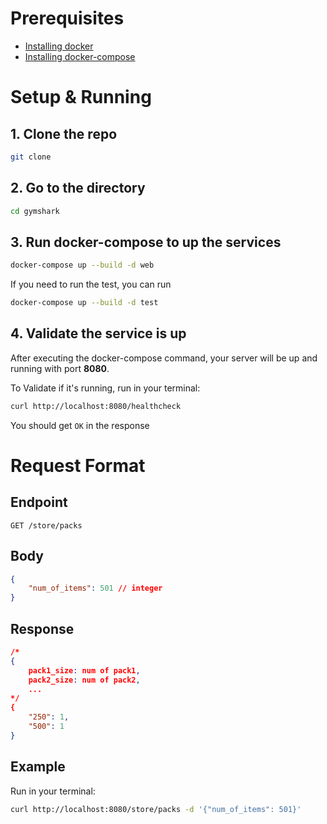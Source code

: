# Prerequisites

- [Installing docker](https://www.digitalocean.com/community/tutorials/how-to-install-and-use-docker-on-ubuntu-22-04)
- [Installing docker-compose](https://www.digitalocean.com/community/tutorials/how-to-install-and-use-docker-compose-on-ubuntu-22-04)

# Setup & Running

## 1. Clone the repo
```bash
git clone 
```
## 2. Go to the directory
```bash
cd gymshark
```
## 3. Run docker-compose to up the services
```bash
docker-compose up --build -d web
```
If you need to run the test, you can run
```bash
docker-compose up --build -d test
```

## 4. Validate the service is up
After executing the docker-compose command, your server will be up and running with port **8080**.

To Validate if it's running, run in your terminal:
```bash
curl http://localhost:8080/healthcheck
```
You should get ```OK``` in the response

# Request Format

## Endpoint
```
GET /store/packs
```
## Body
```json
{
    "num_of_items": 501 // integer
}
```

## Response
```json
/*
{ 
    pack1_size: num of pack1,
    pack2_size: num of pack2,
    ...
*/
{
    "250": 1,
    "500": 1
}
```

## Example
Run in your terminal:
```bash
curl http://localhost:8080/store/packs -d '{"num_of_items": 501}'
```

